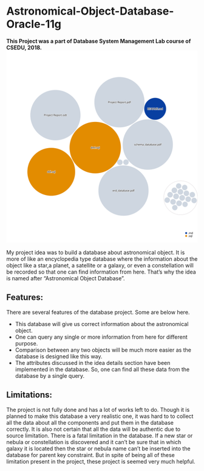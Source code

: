 # Astronomical-Object-Database-Oracle-11g

**This Project was a part of Database System Management Lab course of CSEDU, 2018.**
![Visualization of this repo](./diagram.svg)

My project idea was to build a database about astronomical object. It is more of like an encyclopedia type database where the information about the object like a star,a planet, a satellite or a galaxy, or even a constellation will be recorded so that one can find information from here. That’s why the idea is named after “Astronomical Object Database”.


## Features:
There are several features of the database project. Some are below here.
- This database will give us correct information about the astronomical
object.
- One can query any single or more information from here for different
purpose.
- Comparison between any two objects will be much more easier as the
database is designed like this way.
- The attributes discussed in the idea details section have been
implemented in the database. So, one can find all these data from the
database by a single query.

## Limitations:

The project is not fully done and has a lot of works left to do. Though it is
planned to make this database a very realistic one, it was hard to to collect
all the data about all the components and put them in the database correctly.
It is also not certain that all the data will be authentic due to source
limitation. There is a fatal limitation in the database. If a new star or nebula
or constellation is discovered and it can’t be sure that in which galaxy it is
located then the star or nebula name can’t be inserted into the database for
parent key constraint. But in spite of being all of these limitation present in
the project, these project is seemed very much helpful.


